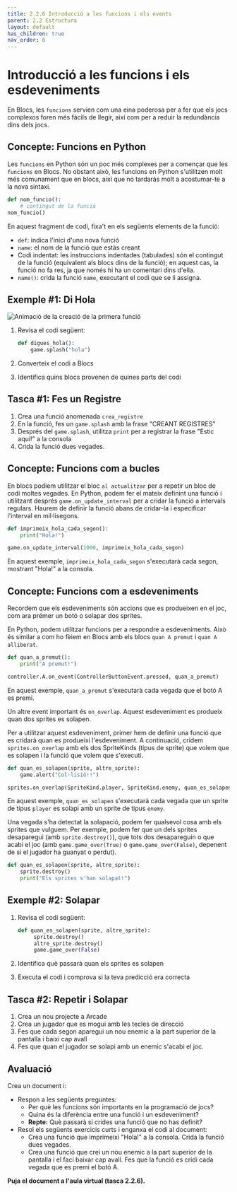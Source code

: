 ```yaml
---
title: 2.2.6 Introducció a les funcions i els events
parent: 2.2 Estructura
layout: default
has_children: true
nav_order: 6
---
```


# Introducció a les funcions i els esdeveniments

En Blocs, les `funcions` servien com una eina poderosa per a fer que els jocs complexos foren més fàcils de llegir, així com per a reduir la redundància dins dels jocs.

## Concepte: Funcions en Python

Les `funcions` en Python són un poc més complexes per a començar que les `funcions` en Blocs. No obstant això, les funcions en Python s'utilitzen molt més comunament que en blocs, així que no tardaràs molt a acostumar-te a la nova sintaxi.

```python
def nom_funcio():
    # contingut de la funció
nom_funcio()
```

En aquest fragment de codi, fixa't en els següents elements de la funció:

- `def`: indica l'inici d'una nova funció
- `name`: el nom de la funció que estàs creant
- Codi indentat: les instruccions indentades (tabulades) són el contingut de la funció (equivalent als blocs dins de la funció); en aquest cas, la funció no fa res, ja que només hi ha un comentari dins d'ella.
- `name()`: crida la funció `name`, executant el codi que se li assigna.

## Exemple #1: Di Hola

![Animació de la creació de la primera funció](https://cdn.makecode.com/blob/5086ee890b53d090009935e2c8b33b7fc8569ba3/static/courses/csintro3/functions/creating-first-function.gif)

1. Revisa el codi següent:

   ```python
   def digues_hola():
       game.splash("hola")
   ```

2. Converteix el codi a Blocs
3. Identifica quins blocs provenen de quines parts del codi

## Tasca #1: Fes un Registre

1. Crea una funció anomenada `crea_registre`
2. En la funció, fes un `game.splash` amb la frase "CREANT REGISTRES"
3. Després del `game.splash`, utilitza `print` per a registrar la frase "Estic aquí!" a la consola
4. Crida la funció dues vegades.

## Concepte: Funcions com a bucles

En blocs podiem utilitzar el bloc `al actualitzar` per a repetir un bloc de codi moltes vegades. En Python, podem fer el mateix definint una funció i utilitzant després `game.on_update_interval` per a cridar la funció a intervals regulars. Haurem de definir la funció abans de cridar-la i especificar l'interval en mil·lisegons.

```python
def imprimeix_hola_cada_segon():
    print("Hola!")

game.on_update_interval(1000, imprimeix_hola_cada_segon)
```

En aquest exemple, `imprimeix_hola_cada_segon` s'executarà cada segon, mostrant "Hola!" a la consola.

## Concepte: Funcions com a esdeveniments

Recordem que els esdeveniments són accions que es produeixen en el joc, com ara prémer un botó o solapar dos sprites.

En Python, podem utilitzar funcions per a respondre a esdeveniments. Això és similar a com ho fèiem en Blocs amb els blocs `quan A premut` i `quan A alliberat`.

```python
def quan_a_premut():
    print("A premut!")

controller.A.on_event(ControllerButtonEvent.pressed, quan_a_premut)
```

En aquest exemple, `quan_a_premut` s'executarà cada vegada que el botó A es premi.

Un altre event important és `on_overlap`. Aquest esdeveniment es produeix quan dos sprites es solapen.

Per a utilitzar aquest esdeveniment, primer hem de definir una funció que es cridarà quan es produeixi l'esdeveniment. A continuació, cridem `sprites.on_overlap` amb els dos SpriteKinds (tipus de sprite) que volem que es solapen i la funció que volem que s'executi.

```python
def quan_es_solapen(sprite, altre_sprite):
    game.alert("Col·lisió!!")

sprites.on_overlap(SpriteKind.player, SpriteKind.enemy, quan_es_solapen)
```

En aquest exemple, `quan_es_solapen` s'executarà cada vegada que un sprite de tipus `player` es solapi amb un sprite de tipus `enemy`.

Una vegada s'ha detectat la solapació, podem fer qualsevol cosa amb els sprites que vulguem. Per exemple, podem fer que un dels sprites desaparegui (amb `sprite.destroy()`), que tots dos desapareguin o que acabi el joc (amb `game.game_over(True)` o `game.game_over(False)`, depenent de si el jugador ha guanyat o perdut).

```python
def quan_es_solapen(sprite, altre_sprite):
    sprite.destroy()
    print("Els sprites s'han solapat!")
```

## Exemple #2: Solapar

1. Revisa el codi següent:

   ```python
   def quan_es_solapen(sprite, altre_sprite):
        sprite.destroy()
        altre_sprite.destroy()
        game.game_over(False)

   ```

2. Identifica què passarà quan els sprites es solapen
3. Executa el codi i comprova si la teva predicció era correcta

## Tasca #2: Repetir i Solapar

1. Crea un nou projecte a Arcade
2. Crea un jugador que es mogui amb les tecles de direcció
3. Fes que cada segon aparegui un nou enemic a la part superior de la pantalla i baixi cap avall
4. Fes que quan el jugador se solapi amb un enemic s'acabi el joc.

## Avaluació

Crea un document i:

- Respon a les següents preguntes:
  - Per què les funcions són importants en la programació de jocs?
  - Quina és la diferència entre una funció i un esdeveniment?
  - **Repte:** Què passarà si crides una funció que no has definit?
- Resol els següents exercicis curts i enganxa el codi al document:
  - Crea una funció que imprimeixi "Hola!" a la consola. Crida la funció dues vegades.
  - Crea una funció que crei un nou enemic a la part superior de la pantalla i el faci baixar cap avall. Fes que la funció es cridi cada vegada que es premi el botó A.

**Puja el document a l'aula virtual (tasca 2.2.6).**
